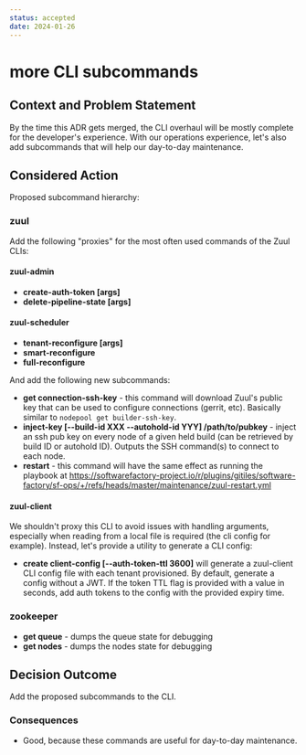 ```yaml
---
status: accepted
date: 2024-01-26
---
```


# more CLI subcommands

## Context and Problem Statement

By the time this ADR gets merged, the CLI overhaul will be mostly complete for the developer's experience. With our operations experience, let's also add subcommands that will help our day-to-day maintenance.

## Considered Action

Proposed subcommand hierarchy:

### zuul

Add the following "proxies" for the most often used commands of the Zuul CLIs:

#### zuul-admin

* **create-auth-token [args]**
* **delete-pipeline-state [args]**

#### zuul-scheduler

* **tenant-reconfigure [args]**
* **smart-reconfigure**
* **full-reconfigure**

And add the following new subcommands:

* **get connection-ssh-key** - this command will download Zuul's public key that can be used to configure connections (gerrit, etc). Basically similar to `nodepool get builder-ssh-key`.
* **inject-key [--build-id XXX --autohold-id YYY] /path/to/pubkey** - inject an ssh pub key on every node of a given held build (can be retrieved by build ID or autohold ID). Outputs the SSH command(s) to connect to each node.
* **restart** - this command will have the same effect as running the playbook at https://softwarefactory-project.io/r/plugins/gitiles/software-factory/sf-ops/+/refs/heads/master/maintenance/zuul-restart.yml

#### zuul-client

We shouldn't proxy this CLI to avoid issues with handling arguments, especially when reading from a local file is required (the cli config for example). Instead, let's provide a utility to generate a CLI config:

* **create client-config [--auth-token-ttl 3600]** will generate a zuul-client CLI config file with each tenant provisioned. By default, generate a config without a JWT. If the token TTL flag is provided with a value in seconds, add auth tokens to the config with the provided expiry time.

### zookeeper

* **get queue** - dumps the queue state for debugging
* **get nodes** - dumps the nodes state for debugging

## Decision Outcome

Add the proposed subcommands to the CLI.

### Consequences

* Good, because these commands are useful for day-to-day maintenance.